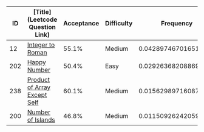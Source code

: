 |ID|[Title](Leetcode Question Link)|Acceptance|Difficulty|Frequency|
|----|-----|----|---|---|
|12|[Integer to Roman]( https://leetcode.com/problems/integer-to-roman)|55.1%|Medium|0.042897467016516824|
|202|[Happy Number]( https://leetcode.com/problems/happy-number)|50.4%|Easy|0.029263682088695783|
|238|[Product of Array Except Self]( https://leetcode.com/problems/product-of-array-except-self)|60.1%|Medium|0.015629897160874744|
|200|[Number of Islands]( https://leetcode.com/problems/number-of-islands)|46.8%|Medium|0.011509262420590827|
